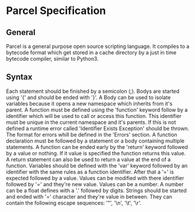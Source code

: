 # Parcel Specification

## General

Parcel is a general purpose open source scripting language. It compiles to a bytecode
format which get stored in a cache directory by a just in time bytecode compiler, similar to Python3.

## Syntax

Each statement should be finished by a semicolon (;). Bodys are started using '{' and should be ended with '}'. A Body can be used to isolate variables because it opens a new
namespace which inherits from it's parent. A function must be defined using the 'function' keyword
follow by a identifier which will be used to call or access this function. This identifier must be unique in the current namespace and it's parents.
If this is not defined a runtime error called 'Identifier Exists Exception' should be thrown. The format for errors whill be defined in the 'Errors' section. A function
declaration must be followed by a statement or a body containing multiple statements.
A function can be ended early by the 'return' keyword followed by a value or nothing.
If it value is specified the function returns this value. A return statement
can also be used to return a value at the end of a function. Variables should be defined
with the 'var' keyword followed by an identifier with the same rules as a function identifier.
After that a '=' is expected followed by a value. Values can be modified with there identifier followed by '=' and they're new value.
Values can be a number. A number can be a float defines with a '.' followed by digits.
Strings should be started and ended with '=' character and they're value in between.
They can contain the following escape sequences: '\"', '\n', '\t', '\r'.